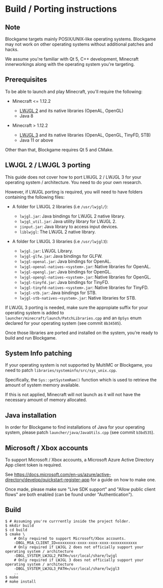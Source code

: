 # Build / Porting instructions

## Note

Blockgame targets mainly POSIX/UNIX-like operating systems. Blockgame
may not work on other operating systems without additional patches and
hacks.

We assume you're familiar with Qt 5, C++ development, Minecraft
innerworkings along with the operating system you're targeting.

## Prerequisites

To be able to launch and play Minecraft, you'll require the following:

- Minecraft <= 1.12.2
  - [LWJGL 2] and its native libraries (OpenAL, OpenGL)
  - Java 8

- Minecraft > 1.12.2
  - [LWJGL 3] and its native libraries (OpenAL, OpenGL, TinyFD, STB)
  - Java 11 or above

Other than that, Blockgame requires Qt 5 and CMake.

## LWJGL 2 / LWJGL 3 porting

This guide does not cover how to port LWJGL 2 / LWJGL 3 for your
operating system / architecture. You need to do your own research.

However, if LWJGL porting is required, you will need to have folders
containing the following files:

- A folder for LWJGL 2 libraries (i.e `/usr/lwjgl/`):
  - `lwjgl.jar`: Java bindings for LWJGL 2 native library.
  - `lwjgl_util.jar`: Java utility library for LWJGL 2.
  - `jinput.jar`: Java library to access input devices.
  - `liblwjgl`: The LWJGL 2 native library.

- A folder for LWJGL 3 libraries (i.e `/usr/lwjgl3`):
  - `lwjgl.jar`: LWJGL Library.
  - `lwjgl-glfw.jar`: Java bindings for GLFW.
  - `lwjgl-openal.jar`: Java bindings for OpenAL.
  - `lwjgl-openal-natives-<system>.jar`: Native libraries for OpenAL.
  - `lwjgl-opengl.jar`: Java bindings for OpenGL.
  - `lwjgl-opengl-natives-<system>.jar`: Native libraries for OpenGL.
  - `lwjgl-tinyfd.jar`: Java bindings for TinyFD.
  - `lwjgl-tinyfd-natives-<system>.jar`: Native libraries for TinyFD.
  - `lwjgl-stb.jar`: Java bindings for STB.
  - `lwjgl-stb-natives-<system>.jar`: Native libraries for STB.

If LWJGL 3 porting is needed, make sure the appropiate suffix for your
operating system is added to `launcher/minecraft/launch/PatchLibraries.cpp`
and an `OpSys` enum declared for your operating system (see commit
`8b34505`).

Once those libraries are ported and installed on the system, you're
ready to build and run Blockgame.

## System Info patching

If your operating system is not supported by MultiMC or Blockgame, you
need to patch `libraries/systeminfo/src/sys_unix.cpp`.

Specifically, the `Sys::getSystemRam()` function which is used to
retrieve the amount of system memory available.

If this is not applied, Minecraft will not launch as it will not have
the necessary amount of memory allocated.

## Java installation

In order for Blockgame to find installations of Java for your
operating system, please patch `launcher/java/JavaUtils.cpp` (see
commit `b3bd535`).

## Microsoft / Xbox accounts

To support Microsoft / Xbox accounts, a Microsoft Azure Active
Directory App client token is required.

See
https://docs.microsoft.com/en-us/azure/active-directory/develop/quickstart-register-app
for a guide on how to make one.

Once made, please make sure "Live SDK support" and "Allow public
client flows" are both enabled (can be found under "Authentication").

## Build

```console
$ # Assuming you're currrently inside the project folder.
$ mkdir build
$ cd build
$ cmake \
	# Only required to support Microsoft/Xbox accounts.
	-DBGL_MSA_CLIENT_ID=xxxxxxxx-xxxx-xxxx-xxxx-xxxxxxxxxxxx
	# Only required if LWJGL 2 does not officially support your operating system / architecture
	-DBGL_SYSTEM_LWJGL2_PATH=/usr/local/share/lwjgl
	# Only required if LWJGL 3 does not officially support your operating system / architecture
	-DBGL_SYSTEM_LWJGL3_PATH=/usr/local/share/lwjgl3
	..
$ make
# make install
```

[LWJGL 2]: https://github.com/LWJGL/lwjgl
[LWJGL 3]: https://github.com/LWJGL/lwjgl3

